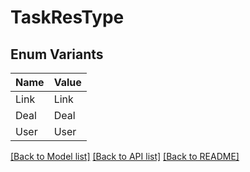 # TaskResType

## Enum Variants

| Name | Value |
|---- | -----|
| Link | Link |
| Deal | Deal |
| User | User |


[[Back to Model list]](../README.md#documentation-for-models) [[Back to API list]](../README.md#documentation-for-api-endpoints) [[Back to README]](../README.md)


